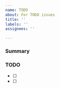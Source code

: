 ```yaml
---
name: TODO
about: For TODO issues
title: ''
labels: ''
assignees: ''

---
```


### Summary

### TODO

- [ ]
- [ ]
